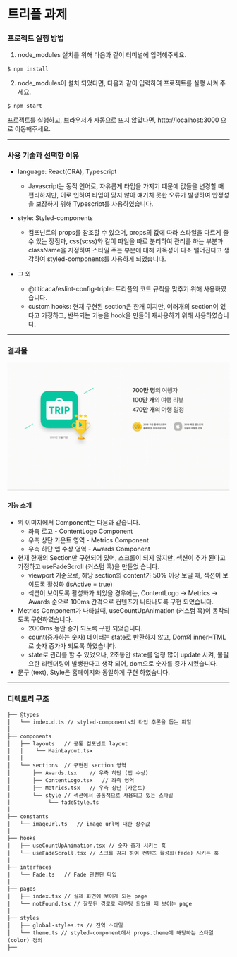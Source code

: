 # 트리플 과제

### 프로젝트 실행 방법

1. node_modules 설치를 위해 다음과 같이 터미널에 입력해주세요.

```
$ npm install
```

2. node_modules이 설치 되었다면, 다음과 같이 입력하여 프로젝트를 실행 시켜 주세요.

```
$ npm start 
```

프로젝트를 실행하고, 브라우저가 자동으로 뜨지 않았다면, http://localhost:3000 으로 이동해주세요.

---

### 사용 기술과 선택한 이유

- language: React(CRA), Typescript
    - Javascript는 동적 언어로, 자유롭게 타입을 가지기  때문에 값들을 변경할 때 편리하지만, 이로 인하여 타입이 맞지 않아 얘기치 못한 오류가 발생하여 안정성을 보장하기 위해 Typescript를 사용하였습니다.

- style: Styled-components
    - 컴포넌트의 props를 참조할 수 있으며, props의 값에 따라 스타일을 다르게 줄 수 있는 장점과, css(scss)와 같이 파일을 따로 분리하여 관리를 하는 부분과 className을 지정하여 스타일 주는 부분에 대해 가독성이 다소 떨어진다고 생각하여 styled-components를 사용하게 되었습니다.

- 그 외
    - @titicaca/eslint-config-triple: 트리플의 코드 규칙을 맞추기 위해 사용하였습니다.
    - custom hooks: 현재 구현된 section은 한개 이지만, 여러개의 section이 있다고 가정하고, 반복되는 기능을 hook을 만들어 재사용하기 위해 사용하였습니다.

---

### 결과물

![images](./public/readme/images/result.gif)

#### 기능 소개

- 위 이미지에서 Component는 다음과 같습니다.
    - 좌측 로고 - ContentLogo Component
    - 우측 상단 카운트 영역 - Metrics Component
    - 우측 하단 앱 수상 영역 - Awards Component
- 현재 한개의 Section만 구현되어 있어, 스크롤이 되지 않지만, 섹션이 추가 된다고 가정하고 useFadeScroll (커스텀 훅)을 만들었 습니다.
    - viewport 기준으로, 해당 section의 content가 50% 이상 보일 때, 섹션이 보이도록 활성화 (isActive = true)
    - 섹션이 보이도록 활성화가 되었을 경우에는, ContentLogo -> Metrics -> Awards 순으로 100ms 간격으로 컨텐츠가 나타나도록 구현 되었습니다.
- Metrics Component가 나타날때, useCountUpAnimation (커스텀 훅)이 동작되도록 구현하였습니다.
    - 2000ms 동안 증가 되도록 구현 되었습니다.
    - count(증가하는 숫자) 데이터는 state로 반환하지 않고, Dom의 innerHTML로 숫자 증가가 되도록 하였습니다.
    - state로 관리를 할 수 있었으나, 2초동안 state를 엄청 많이 update 시켜, 불필요한 리렌더링이 발생한다고 생각 되어, dom으로 숫자를 증가 시켰습니다.
- 문구 (text), Style은 홈페이지와 동일하게 구현 하였습니다.

---

### 디렉토리 구조

```
├── @types
│   └── index.d.ts // styled-components의 타입 추론을 돕는 파일
│
├── components
│   ├── layouts   // 공통 컴포넌트 layout
│   │    └── MainLayout.tsx
|   |
│   └── sections  // 구현된 section 영역
│       ├── Awards.tsx    // 우측 하단 (앱 수상)
│       ├── ContentLogo.tsx   // 좌측 영역
│       ├── Metrics.tsx   // 우측 상단 (카운트)
│       └── style // 섹션에서 공통적으로 사용되고 있는 스타일
│            └── fadeStyle.ts
│
├── constants
│   └── imageUrl.ts   // image url에 대한 상수값
│
├── hooks
│   ├── useCountUpAnimation.tsx // 숫자 증가 시키는 훅
│   └── useFadeScroll.tsx // 스크롤 감지 하여 컨텐츠 활성화(fade) 시키는 훅
│
├── interfaces
│   └── Fade.ts   // Fade 관련된 타입
│
├── pages
│   ├── index.tsx // 실제 화면에 보이게 되는 page
│   └── notFound.tsx // 잘못된 경로로 라우팅 되었을 때 보이는 page
│
├── styles
│   ├── global-styles.ts // 전역 스타일
│   └── theme.ts // styled-component에서 props.theme에 해당하는 스타일(color) 정의
├──
```